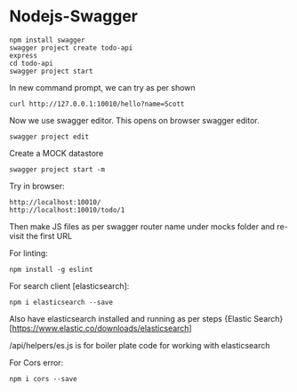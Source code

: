 # Nodejs-Swagger

```
npm install swagger
swagger project create todo-api
express
cd todo-api
swagger project start
```

In new command prompt, we can try as per shown

```
curl http://127.0.0.1:10010/hello?name=Scott
```

Now we use swagger editor. This opens on browser swagger editor.

```
swagger project edit
```

Create a MOCK datastore

```
swagger project start -m
```

Try in browser:

```
http://localhost:10010/
http://localhost:10010/todo/1
```

Then make JS files as per swagger router name under mocks folder and re-visit the first URL

For linting:

```
npm install -g eslint
```

For search client [elasticsearch]:

```
npm i elasticsearch --save
```

Also have elasticsearch installed and running as per steps {Elastic Search}[https://www.elastic.co/downloads/elasticsearch]

/api/helpers/es.js is for boiler plate code for working with elasticsearch

For Cors error:

```
npm i cors --save
```

